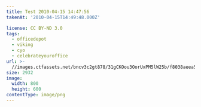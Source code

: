 ```yaml
---
title: Test 2010-04-15 14:47:56
takenAt: '2010-04-15T14:49:48.000Z'

license: CC BY-ND 3.0
tags:
  - officedepot
  - viking
  - cyo
  - celebrateyouroffice
url: >-
  //images.ctfassets.net/bncv3c2gt878/31gCKOou3OorUxPM5lW25b/f8038aeea5a1e6b43acbdd71930bd1ec/test-2010-04-15-144756_4523531210_o
size: 2932
image:
  width: 800
  height: 600
contentType: image/png
---
```

